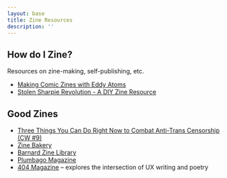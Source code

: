 ```yaml
---
layout: base
title: Zine Resources
description: ''
---
```


## How do I Zine?
Resources on zine-making, self-publishing, etc.

- [Making Comic Zines with Eddy Atoms](https://www.silversprocket.net/2018/01/18/making-comic-zines-with-eddy-atoms/)
- [Stolen Sharpie Revolution - A DIY Zine Resource](https://bookshop.org/p/books/stolen-sharpie-revolution-a-diy-zine-resource-alex-wrekk/13160311?ean=9781945509452&next=t&next=t)

## Good Zines

- [Three Things You Can Do Right Now to Combat Anti-Trans Censorship (CW #9)](https://thetransfemininereview.com/2024/11/27/three-things-to-combat-censorship/)
- [Zine Bakery](https://zinebakery.com/)
- [Barnard Zine Library](https://zines.barnard.edu/)
- [Plumbago Magazine](https://www.erasable.us/plumbago)
- [404 Magazine](https://404.computer/) &ndash; explores the intersection of UX writing and poetry